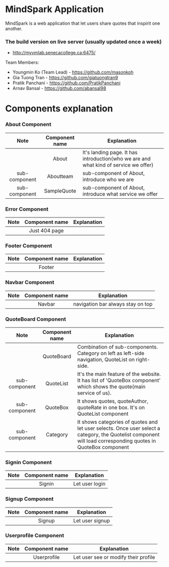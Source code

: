 # MindSpark Application

MindSpark is a web application that let users share quotes that inspirit one another.

### The build version on live server (usually updated once a week)
* http://myvmlab.senecacollege.ca:6475/


Team Members:
* Youngmin Ko (Team Lead) - https://github.com/masonkoh
* Gia Tuong Tran - https://github.com/giatuongtran9
* Pratik Panchani - https://github.com/PratikPanchani
* Arnav Bansal - https://github.com/abansal98

# Components explanation

### About Component
|Note| Component name        | Explanation           |
|:-------------:| :-------------: |-------------|
|| About      | It's landing page. It has introduction(who we are and what kind of service we offer) |
|sub-component| Aboutteam      | sub-component of About, introduce who we are |
|sub-component|SampleQuote|sub-component of About, introduce what service we offer|

### Error Component
|Note| Component name        | Explanation           |
|:-------------:| :-------------: |-------------|
||Just 404 page||

### Footer Component
|Note| Component name        | Explanation           |
|:-------------:| :-------------: |-------------|
||Footer||

### Navbar Component
|Note| Component name        | Explanation           |
|:-------------:| :-------------: |-------------|
||Navbar|navigation bar always stay on top|

### QuoteBoard Component
|Note| Component name        | Explanation           |
|:-------------:| :-------------: |-------------|
||QuoteBoard| Combination of sub-components. Category on left as left-side navigation, QuoteList on right-side.|
|sub-component|QuoteList|It's the main feature of the website. It has list of 'QuoteBox component' which shows the quote(main service of us).|
|sub-component|QuoteBox|It shows quotes, quoteAuthor, quoteRate in one box. It's on QuoteList component|
|sub-component|Category|It shows categories of quotes and let user selects. Once user select a category, the Quotelist component will load corresponding quotes in QuoteBox component|

### Signin Component
|Note| Component name        | Explanation           |
|:-------------:| :-------------: |-------------|
||Signin|Let user login |

### Signup Component
|Note| Component name        | Explanation           |
|:-------------:| :-------------: |-------------|
||Signup|Let user signup|

### Userprofile Component
|Note| Component name        | Explanation           |
|:-------------:| :-------------: |-------------|
||Userprofile|Let user see or modify their profile|




